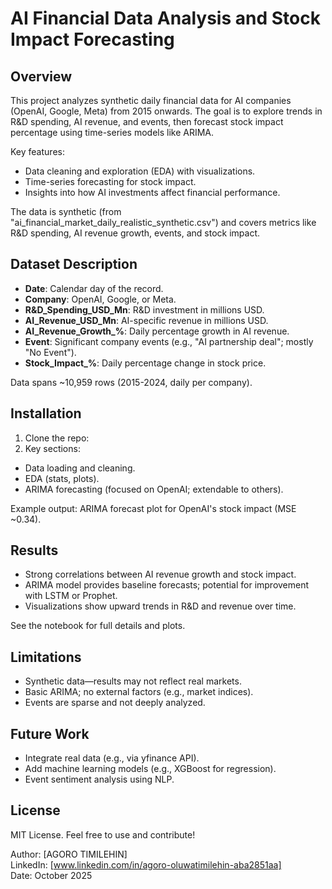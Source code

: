 # AI Financial Data Analysis and Stock Impact Forecasting

## Overview
This project analyzes synthetic daily financial data for AI companies (OpenAI, Google, Meta) from 2015 onwards. The goal is to explore trends in R&D spending, AI revenue, and events, then forecast stock impact percentage using time-series models like ARIMA.

Key features:
- Data cleaning and exploration (EDA) with visualizations.
- Time-series forecasting for stock impact.
- Insights into how AI investments affect financial performance.

The data is synthetic (from "ai_financial_market_daily_realistic_synthetic.csv") and covers metrics like R&D spending, AI revenue growth, events, and stock impact.

## Dataset Description
- **Date**: Calendar day of the record.
- **Company**: OpenAI, Google, or Meta.
- **R&D_Spending_USD_Mn**: R&D investment in millions USD.
- **AI_Revenue_USD_Mn**: AI-specific revenue in millions USD.
- **AI_Revenue_Growth_%**: Daily percentage growth in AI revenue.
- **Event**: Significant company events (e.g., "AI partnership deal"; mostly "No Event").
- **Stock_Impact_%**: Daily percentage change in stock price.

Data spans ~10,959 rows (2015-2024, daily per company).

## Installation
1. Clone the repo:
3. Key sections:
- Data loading and cleaning.
- EDA (stats, plots).
- ARIMA forecasting (focused on OpenAI; extendable to others).

Example output: ARIMA forecast plot for OpenAI's stock impact (MSE ~0.34).

## Results
- Strong correlations between AI revenue growth and stock impact.
- ARIMA model provides baseline forecasts; potential for improvement with LSTM or Prophet.
- Visualizations show upward trends in R&D and revenue over time.

See the notebook for full details and plots.

## Limitations
- Synthetic data—results may not reflect real markets.
- Basic ARIMA; no external factors (e.g., market indices).
- Events are sparse and not deeply analyzed.

## Future Work
- Integrate real data (e.g., via yfinance API).
- Add machine learning models (e.g., XGBoost for regression).
- Event sentiment analysis using NLP.

## License
MIT License. Feel free to use and contribute!

Author: [AGORO TIMILEHIN]  
LinkedIn: [www.linkedin.com/in/agoro-oluwatimilehin-aba2851aa]  
Date: October 2025